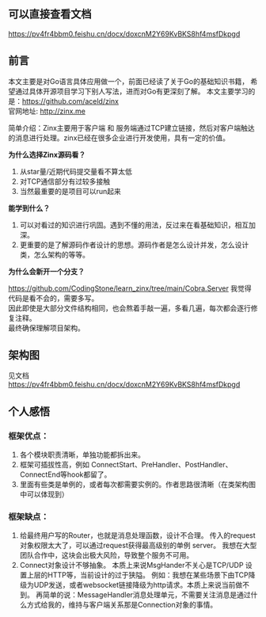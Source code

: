## 可以直接查看文档
https://pv4fr4bbm0.feishu.cn/docx/doxcnM2Y69KvBKS8hf4msfDkpgd


## 前言
本文主要是对Go语言具体应用做一个，前面已经读了关于Go的基础知识书籍， 希望通过具体开源项目学习下别人写法，进而对Go有更深刻了解。
本文主要学习的是：https://github.com/aceld/zinx  
官网地址: http://zinx.me  


简单介绍：Zinx主要用于客户端 和 服务端通过TCP建立链接，然后对客户端触达的消息进行处理。zinx已经在很多企业进行开发使用，具有一定的价值。

**为什么选择Zinx源码看？**
1. 从star量/近期代码提交量看不算太低
2. 对TCP通信部分有过较多接触
3. 当然最重要的是项目可以run起来

**能学到什么？**
1. 可以对看过的知识进行巩固。遇到不懂的用法，反过来在看基础知识，相互加深。
2. 更重要的是了解源码作者设计的思想。源码作者是怎么设计并发，怎么设计类，怎么架构的等等。

**为什么会新开一个分支？**

https://github.com/CodingStone/learn_zinx/tree/main/Cobra.Server
我觉得代码是看不会的，需要多写。  
因此即使是大部分文件结构相同，也会熬着手敲一遍，多看几遍，每次都会逐行修复注释。  
最终确保理解项目架构。

## 架构图
见文档 https://pv4fr4bbm0.feishu.cn/docx/doxcnM2Y69KvBKS8hf4msfDkpgd

## 个人感悟

### 框架优点：
1. 各个模块职责清晰，单独功能都拆出来。
2. 框架可插拔性高，例如 ConnectStart、PreHandler、PostHandler、ConnectEnd等hook都留了。
3. 里面有些类是单例的，或者每次都需要实例的。作者思路很清晰（在类架构图中可以体现到）
### 框架缺点：
1. 给最终用户写的Router，也就是消息处理函数，设计不合理。 传入的request对象权限太大了，可以通过request获得最高级别的单例 server。   我想在大型团队合作中，这块会出极大风险，导致整个服务不可用。 
2. Connect对象设计不够抽象。 本质上来说MsgHander不关心是TCP/UDP 设置上层的HTTP等，当前设计的过于狭隘。 例如：我想在某些场景下由TCP降级为UDP发送，或者websocket链接降级为http请求。本质上来说当前做不到。 
   再简单的说：MessageHandler消息处理单元，不需要关注消息是通过什么方式给我的，维持与客户端关系那是Connection对象的事情。

